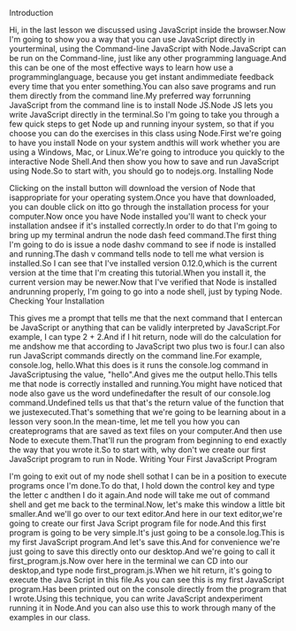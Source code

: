 Introduction

Hi, in the last lesson we discussed using JavaScript inside the browser.Now I'm going to show you a way that you can use JavaScript directly in yourterminal, using the Command-line JavaScript with Node.JavaScript can be run on the Command-line, just like any other programming language.And this can be one of the most effective ways to learn how use a programminglanguage, because you get instant andimmediate feedback every time that you enter something.You can also save programs and run them directly from the command line.My preferred way forrunning JavaScript from the command line is to install Node JS.Node JS lets you write JavaScript directly in the terminal.So I'm going to take you through a few quick steps to get Node up and running inyour system, so that if you choose you can do the exercises in this class using Node.First we're going to have you install Node on your system andthis will work whether you are using a Windows, Mac, or Linux.We're going to introduce you quickly to the interactive Node Shell.And then show you how to save and run JavaScript using Node.So to start with, you should go to nodejs.org.
Installing Node

Clicking on the install button will download the version of Node that isappropriate for your operating system.Once you have that downloaded, you can double click on itto go through the installation process for your computer.Now once you have Node installed you'll want to check your installation andsee if it's installed correctly.In order to do that I'm going to bring up my terminal andrun the node dash feed command.The first thing I'm going to do is issue a node dashv command to see if node is installed and running.The dash v command tells node to tell me what version is installed.So I can see that I've installed version 0.12.0,which is the current version at the time that I'm creating this tutorial.When you install it, the current version may be newer.Now that I've verified that Node is installed andrunning properly, I'm going to go into a node shell, just by typing Node.
Checking Your Installation

This gives me a prompt that tells me that the next command that I entercan be JavaScript or anything that can be validly interpreted by JavaScript.For example, I can type 2 + 2.And if I hit return, node will do the calculation for me andshow me that according to JavaScript two plus two is four.I can also run JavaScript commands directly on the command line.For example, console.log, hello.What this does is it runs the console.log command in JavaScriptusing the value, "hello".And gives me the output hello.This tells me that node is correctly installed and running.You might have noticed that node also gave us the word undefinedafter the result of our console.log command.Undefined tells us that that's the return value of the function that we justexecuted.That's something that we're going to be learning about in a lesson very soon.In the mean-time, let me tell you how you can createprograms that are saved as text files on your computer.And then use Node to execute them.That'll run the program from beginning to end exactly the way that you wrote it.So to start with, why don't we create our first JavaScript program to run in Node.
Writing Your First JavaScript Program

I'm going to exit out of my node shell sothat I can be in a position to execute programs once I'm done.To do that, I hold down the control key and type the letter c andthen I do it again.And node will take me out of command shell and get me back to the terminal.Now, let's make this window a little bit smaller.And we'll go over to our text editor.And here in our text editor,we're going to create our first Java Script program file for node.And this first program is going to be very simple.It's just going to be a console.log.This is my first JavaScript program.And let's save this.And for convenience we're just going to save this directly onto our desktop.And we're going to call it first_program.js.Now over here in the terminal we can CD into our desktop,and type node first_program.js.When we hit return, it's going to execute the Java Script in this file.As you can see this is my first JavaScript program.Has been printed out on the console directly from the program that I wrote.Using this technique, you can write JavaScript andexperiment running it in Node.And you can also use this to work through many of the examples in our class.